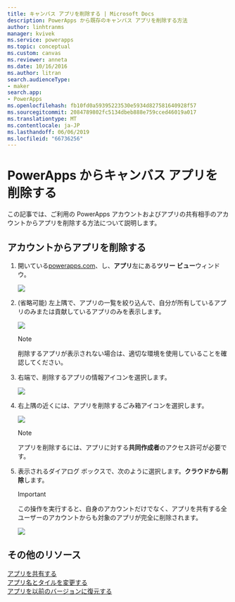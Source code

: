 ```yaml
---
title: キャンバス アプリを削除する | Microsoft Docs
description: PowerApps から既存のキャンバス アプリを削除する方法
author: linhtranms
manager: kvivek
ms.service: powerapps
ms.topic: conceptual
ms.custom: canvas
ms.reviewer: anneta
ms.date: 10/16/2016
ms.author: litran
search.audienceType:
- maker
search.app:
- PowerApps
ms.openlocfilehash: fb10fd0a59395223530e5934d827581640928f57
ms.sourcegitcommit: 2084789802fc5134dbeb888e759cced46019a017
ms.translationtype: MT
ms.contentlocale: ja-JP
ms.lasthandoff: 06/06/2019
ms.locfileid: "66736256"
---
```

# <a name="delete-a-canvas-app-from-powerapps"></a>PowerApps からキャンバス アプリを削除する
この記事では、ご利用の PowerApps アカウントおよびアプリの共有相手のアカウントからアプリを削除する方法について説明します。

## <a name="delete-an-app-from-your-account"></a>アカウントからアプリを削除する
1. 開いている[powerapps.com](https://web.powerapps.com?utm_source=padocs&utm_medium=linkinadoc&utm_campaign=referralsfromdoc)、し、**アプリ**左にある**ツリー ビュー**ウィンドウ。
   
    ![](./media/delete-app/file-apps.png)
2. (省略可能) 左上隅で、アプリの一覧を絞り込んで、自分が所有しているアプリのみまたは貢献しているアプリのみを表示します。
   
    ![](./media/delete-app/filter-list.png)
   
    > [!NOTE]
   > 削除するアプリが表示されない場合は、適切な環境を使用していることを確認してください。
3. 右端で、削除するアプリの情報アイコンを選択します。
   
    ![](./media/delete-app/app-options.png)
4. 右上隅の近くには、アプリを削除するごみ箱アイコンを選択します。
   
    ![](./media/delete-app/delete-icon.png)
   
    > [!NOTE]
   > アプリを削除するには、アプリに対する**共同作成者**のアクセス許可が必要です。
5. 表示されるダイアログ ボックスで、次のように選択します。**クラウドから削除**します。  
   
    > [!IMPORTANT]
   > この操作を実行すると、自身のアカウントだけでなく、アプリを共有する全ユーザーのアカウントからも対象のアプリが完全に削除されます。
   
    ![](./media/delete-app/delete-button.png)

## <a name="more-resources"></a>その他のリソース
[アプリを共有する](share-app.md)  
[アプリ名とタイルを変更する](set-name-tile.md)  
[アプリを以前のバージョンに復元する](restore-an-app.md)  

